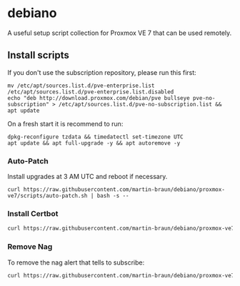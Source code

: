 # debiano

A useful setup script collection for Proxmox VE 7 that can be used remotely.

## Install scripts

If you don't use the subscription repository, please run this first: 

```
mv /etc/apt/sources.list.d/pve-enterprise.list /etc/apt/sources.list.d/pve-enterprise.list.disabled
echo "deb http://download.proxmox.com/debian/pve bullseye pve-no-subscription" > /etc/apt/sources.list.d/pve-no-subscription.list && apt update
```

On a fresh start it is recommend to run: 

```
dpkg-reconfigure tzdata && timedatectl set-timezone UTC
apt update && apt full-upgrade -y && apt autoremove -y
```

### Auto-Patch

Install upgrades at 3 AM UTC and reboot if necessary.

```
curl https://raw.githubusercontent.com/martin-braun/debiano/proxmox-ve7/scripts/auto-patch.sh | bash -s -- 
```

### Install Certbot

```sh
curl https://raw.githubusercontent.com/martin-braun/debiano/proxmox-ve7/scripts/install-certbot.sh | bash -s -- 
```

### Remove Nag

To remove the nag alert that tells to subscribe:

```sh
curl https://raw.githubusercontent.com/martin-braun/debiano/proxmox-ve7/scripts/remove-nag.sh | bash -s -- 
```
